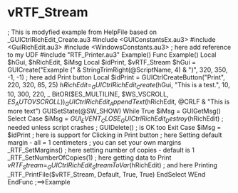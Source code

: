 # vRTF_Stream
; This is modyfied example from HelpFile based on _GUICtrlRichEdit_Create.au3  #include &lt;GUIConstantsEx.au3> #include &lt;GuiRichEdit.au3> #include &lt;WindowsConstants.au3>  ; here add reference to my UDF #include "RTF_Printer.au3"  Example()  Func Example()     Local $hGui, $hRichEdit, $iMsg     Local $idPrint, $vRTF_Stream     $hGui = GUICreate("Example (" &amp; StringTrimRight(@ScriptName, 4) &amp; ")", 320, 350, -1, -1)      ; here add Print button     Local $idPrint = GUICtrlCreateButton("Print", 220, 320, 85, 25)      $hRichEdit = _GUICtrlRichEdit_Create($hGui, "This is a test.", 10, 10, 300, 220, _             BitOR($ES_MULTILINE, $WS_VSCROLL, $ES_AUTOVSCROLL))     _GUICtrlRichEdit_AppendText($hRichEdit, @CRLF &amp; "This is more text")     GUISetState(@SW_SHOW)      While True         $iMsg = GUIGetMsg()         Select             Case $iMsg = $GUI_EVENT_CLOSE                 _GUICtrlRichEdit_Destroy($hRichEdit) ; needed unless script crashes                 ; GUIDelete()   ; is OK too                 Exit              Case $iMsg = $idPrint ; here is support for Clicking in Print button                  ; here Setting default margin - all = 1 centimeters                 ; you can set your own margins                 _RTF_SetMargins()                  ; here setting number of copies - default is 1                 _RTF_SetNumberOfCopies(1)                  ; here getting data to Print                 $vRTF_Stream = _GUICtrlRichEdit_StreamToVar($hRichEdit)                  ; and here Printing                 _RTF_PrintFile($vRTF_Stream, Default, True, True)          EndSelect     WEnd EndFunc   ;==>Example
